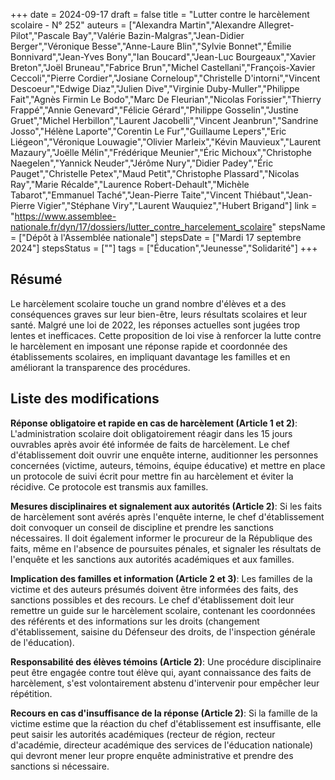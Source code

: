 +++
date = 2024-09-17
draft = false
title = "Lutter contre le harcèlement scolaire - N° 252"
auteurs = ["Alexandra Martin","Alexandre Allegret-Pilot","Pascale Bay","Valérie Bazin-Malgras","Jean-Didier Berger","Véronique Besse","Anne-Laure Blin","Sylvie Bonnet","Émilie Bonnivard","Jean-Yves Bony","Ian Boucard","Jean-Luc Bourgeaux","Xavier Breton","Joël Bruneau","Fabrice Brun","Michel Castellani","François-Xavier Ceccoli","Pierre Cordier","Josiane Corneloup","Christelle D'intorni","Vincent Descoeur","Edwige Diaz","Julien Dive","Virginie Duby-Muller","Philippe Fait","Agnès Firmin Le Bodo","Marc De Fleurian","Nicolas Forissier","Thierry Frappé","Annie Genevard","Félicie Gérard","Philippe Gosselin","Justine Gruet","Michel Herbillon","Laurent Jacobelli","Vincent Jeanbrun","Sandrine Josso","Hélène Laporte","Corentin Le Fur","Guillaume Lepers","Eric Liégeon","Véronique Louwagie","Olivier Marleix","Kévin Mauvieux","Laurent Mazaury","Joëlle Mélin","Frédérique Meunier","Éric Michoux","Christophe Naegelen","Yannick Neuder","Jérôme Nury","Didier Padey","Éric Pauget","Christelle Petex","Maud Petit","Christophe Plassard","Nicolas Ray","Marie Récalde","Laurence Robert-Dehault","Michèle Tabarot","Emmanuel Taché","Jean-Pierre Taite","Vincent Thiébaut","Jean-Pierre Vigier","Stéphane Viry","Laurent Wauquiez","Hubert Brigand"]
link = "https://www.assemblee-nationale.fr/dyn/17/dossiers/lutter_contre_harcelement_scolaire"
stepsName = ["Dépôt à l'Assemblée nationale"]
stepsDate = ["Mardi 17 septembre 2024"]
stepsStatus = [""]
tags = ["Éducation","Jeunesse","Solidarité"]
+++

## Résumé

Le harcèlement scolaire touche un grand nombre d'élèves et a des conséquences graves sur leur bien-être, leurs résultats scolaires et leur santé. Malgré une loi de 2022, les réponses actuelles sont jugées trop lentes et inefficaces. Cette proposition de loi vise à renforcer la lutte contre le harcèlement en imposant une réponse rapide et coordonnée des établissements scolaires, en impliquant davantage les familles et en améliorant la transparence des procédures.

## Liste des modifications

**Réponse obligatoire et rapide en cas de harcèlement (Article 1 et 2)**: L'administration scolaire doit obligatoirement réagir dans les 15 jours ouvrables après avoir été informée de faits de harcèlement. Le chef d'établissement doit ouvrir une enquête interne, auditionner les personnes concernées (victime, auteurs, témoins, équipe éducative) et mettre en place un protocole de suivi écrit pour mettre fin au harcèlement et éviter la récidive. Ce protocole est transmis aux familles.

**Mesures disciplinaires et signalement aux autorités (Article 2)**: Si les faits de harcèlement sont avérés après l'enquête interne, le chef d'établissement doit convoquer un conseil de discipline et prendre les sanctions nécessaires. Il doit également informer le procureur de la République des faits, même en l'absence de poursuites pénales, et signaler les résultats de l'enquête et les sanctions aux autorités académiques et aux familles.

**Implication des familles et information (Article 2 et 3)**: Les familles de la victime et des auteurs présumés doivent être informées des faits, des sanctions possibles et des recours. Le chef d'établissement doit leur remettre un guide sur le harcèlement scolaire, contenant les coordonnées des référents et des informations sur les droits (changement d'établissement, saisine du Défenseur des droits, de l'inspection générale de l'éducation).

**Responsabilité des élèves témoins (Article 2)**: Une procédure disciplinaire peut être engagée contre tout élève qui, ayant connaissance des faits de harcèlement, s'est volontairement abstenu d'intervenir pour empêcher leur répétition.

**Recours en cas d'insuffisance de la réponse (Article 2)**: Si la famille de la victime estime que la réaction du chef d'établissement est insuffisante, elle peut saisir les autorités académiques (recteur de région, recteur d'académie, directeur académique des services de l'éducation nationale) qui devront mener leur propre enquête administrative et prendre des sanctions si nécessaire.

